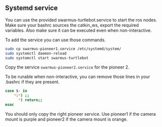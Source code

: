 ## Systemd service
You can use the provided swarmus-turtlebot.service to start the ros nodes. Make sure your bashrc sources the catkin_ws, export the required variables. Also make sure it can be executed even when non-interactive.

To add the service you can use those commands.
```sh
sudo cp swarmus-pioneer1.service /etc/systemd/system/
sudo systemctl daemon-reload
sudo systemctl start swarmus-turtlebot
```

Copy the service `swarmus-pioneer2.service` for the pioneer 2.

To be runable when non-interactive, you can remove those lines in your .bashrc if they are present.

```sh
case $- in
    *i*) ;;
      *) return;;
esac
```

You should only copy the right pioneer service. Use pioneer1 if the camera mount is purple and pioneer2 if the camera mount is orange.
